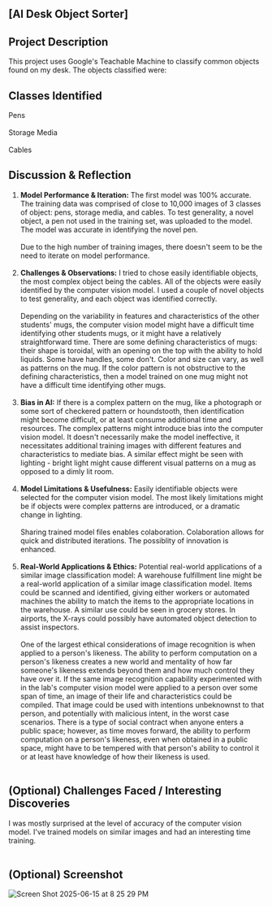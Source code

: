 ## [AI Desk Object Sorter]

## Project Description
This project uses Google's Teachable Machine to classify common objects found on my desk. The objects classified were:

## Classes Identified
Pens
<br><br>Storage Media
<br><br>Cables

## Discussion & Reflection
1.  **Model Performance & Iteration:**
The first model was 100% accurate. The training data was comprised of close to 10,000 images of 3 classes of object: pens, storage media, and cables. To test generality, a novel object, a pen not used in the training set, was uploaded to the model. The model was accurate in identifying the novel pen.
<br><br>Due to the high number of training images, there doesn't seem to be the need to iterate on model performance.
<br><br>
2.  **Challenges & Observations:**
I tried to chose easily identifiable objects, the most complex object being the cables. All of the objects were easily identified by the computer vision model. I used a couple of novel objects to test generality, and each object was identified correctly. 
<br><br>Depending on the variability in features and characteristics of the other students' mugs, the computer vision model might have a difficult time identifying other students mugs, or it might have a relatively straightforward time. There are some defining characteristics of mugs: their shape is toroidal, with an opening on the top with the ability to hold liquids. Some have handles, some don't. Color and size can vary, as well as patterns on the mug. If the color pattern is not obstructive to the defining characteristics, then a model trained on one mug might not have a difficult time identifying other mugs. 
<br><br>
3.  **Bias in AI:**
If there is a complex pattern on the mug, like a photograph or some sort of checkered pattern or houndstooth, then identification might become difficult, or at least consume additional time and resources. The complex patterns might introduce bias into the computer vision model. It doesn't necessarily make the model ineffective, it necessitates additional training images with different features and characteristics to mediate bias. A similar effect might be seen with lighting - bright light might cause different visual patterns on a mug as opposed to a dimly lit room.
<br><br>
4.  **Model Limitations & Usefulness:**
Easily identifiable objects were selected for the computer vision model. The most likely limitations might be if objects were complex patterns are introduced, or a dramatic change in lighting.
<br><br>Sharing trained model files enables colaboration. Colaboration allows for quick and distributed iterations. The possiblity of innovation is enhanced.
<br><br>
5.  **Real-World Applications & Ethics:**
Potential real-world applications of a similar image classification model:
A warehouse fulfillment line might be a real-world application of a similar image classification model. Items could be scanned and identified, giving either workers or automated machines the ability to match the items to the appropriate locations in the warehouse. A similar use could be seen in grocery stores. In airports, the X-rays could possibly have automated object detection to assist inspectors.
<br><br>One of the largest ethical considerations of image recognition is when applied to a person's likeness. The ability to perform computation on a person's likeness creates a new world and mentality of how far someone's likeness extends beyond them and how much control they have over it. If the same image recognition capability experimented with in the lab's computer vision model were applied to a person over some span of time, an image of their life and characteristics could be compiled. That image could be used with intentions unbeknownst to that person, and potentially with malicious intent, in the worst case scenarios. There is a type of social contract when anyone enters a public space; however, as time moves forward, the ability to perform computation on a person's likeness, even when obtained in a public space, might have to be tempered with that person's ability to control it or at least have knowledge of how their likeness is used.
<br><br>
## (Optional) Challenges Faced / Interesting Discoveries
I was mostly surprised at the level of accuracy of the computer vision model. I've trained models on similar images and had an interesting time training.
<br><br>
## (Optional) Screenshot
![Screen Shot 2025-06-15 at 8 25 29 PM](https://github.com/user-attachments/assets/cb850a0a-17c1-4cb0-8c18-5366c57bd9a4)
<br><br>

